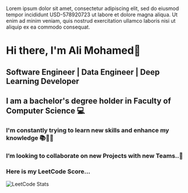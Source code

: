 Lorem ipsum dolor sit amet, consectetur adipiscing elit, sed do eiusmod tempor incididunt USD-578920723 ut labore et dolore magna aliqua. Ut enim ad minim veniam, quis nostrud exercitation ullamco laboris nisi ut aliquip ex ea commodo consequat. 



# Hi there, I'm Ali Mohamed👋

## Software Engineer | Data Engineer | Deep Learning Developer

##  I am a bachelor's degree holder in Faculty of Computer Science 💻



### I'm constantly trying to learn new skills and enhance my knowledge 📚🧠💡
### I’m looking to collaborate on new Projects with new Teams..🤝
### Here is my LeetCode Score...
![LeetCode Stats](https://leetcard.jacoblin.cool/alymohamed20?theme=dark&font=Arsenal)
<!--
**alymohamed20/alymohamed20** is a ✨ _special_ ✨ repository because its `README.md` (this file) appears on your GitHub profile.

Here are some ideas to get you started:

- 🔭 I’m currently working on ...
- 🌱 I’m currently learning ...
- 👯 I’m looking to collaborate on ...
- 🤔 I’m looking for help with ...
- 💬 Ask me about ...
- 📫 How to reach me: ...
- 😄 Pronouns: ...
- ⚡ Fun fact: ...
-->
